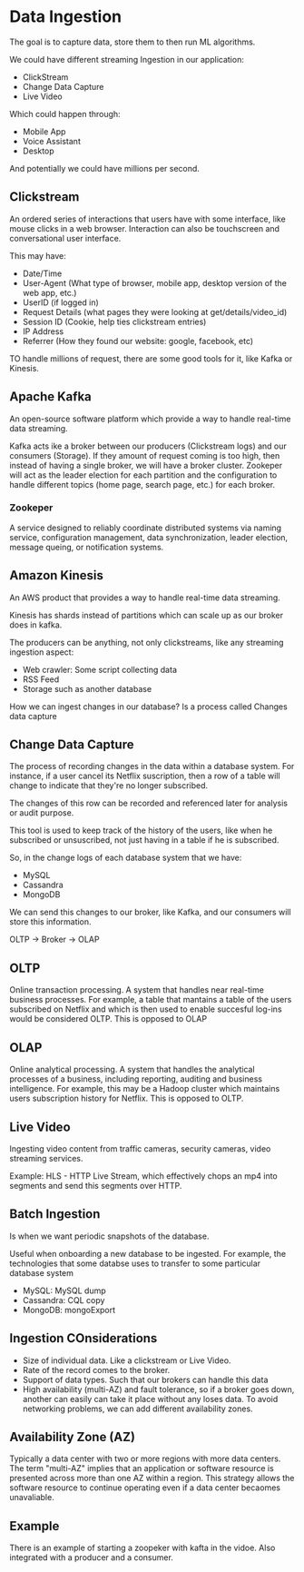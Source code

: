 # Data Ingestion

The goal is to capture data, store them to then run ML algorithms.

We could have different streaming Ingestion in our application:

- ClickStream
- Change Data Capture
- Live Video

Which could happen through:

- Mobile App
- Voice Assistant
- Desktop

And potentially we could have millions per second.

## Clickstream

An ordered series of interactions that users have with some interface, like mouse clicks in a web browser. Interaction can also be touchscreen and conversational user interface.

This may have:

- Date/Time
- User-Agent (What type of browser, mobile app, desktop version of the web app, etc.)
- UserID (if logged in)
- Request Details (what pages they were looking at get/details/video_id)
- Session ID (Cookie, help ties clickstream entries)
- IP Address
- Referrer (How they found our website: google, facebook, etc)

TO handle millions of request, there are some good tools for it, like Kafka or Kinesis.



## Apache Kafka

An open-source software platform which provide a way to handle real-time data streaming.

Kafka acts ike a broker between our producers (Clickstream logs) and our consumers (Storage). If they amount of request coming is too high, then instead of having a single broker, we will have a broker cluster. Zookeper will act as the leader election for each partition and the configuration to handle different topics (home page, search page, etc.) for each broker.


### Zookeper

A service designed to reliably coordinate distributed systems via naming service, configuration management, data synchronization, leader election, message queing, or notification systems.

## Amazon Kinesis

An AWS product that provides a way to handle real-time data streaming.

Kinesis has shards instead of partitions which can scale up as our broker does in kafka. 

The producers can be anything, not only clickstreams, like any streaming ingestion aspect:

- Web crawler: Some script collecting data
- RSS Feed
- Storage such as another database

How we can ingest changes in our database? Is a process called Changes data capture

## Change Data Capture

The process of recording changes in the data within a database system. For instance, if a user cancel its Netflix suscription, then a row of a table will change to indicate that they're no longer subscribed.

The changes of this row can be recorded and referenced later for analysis or audit purpose.

This tool is used to keep track of the history of the users, like when he subscribed or unsuscribed, not just having in a table if he is subscribed.

So, in the change logs of each database system that we have:

- MySQL
- Cassandra
- MongoDB

We can send this changes to our broker, like Kafka, and our consumers will store this information.

OLTP -> Broker -> OLAP

## OLTP

Online transaction processing. A system that handles near real-time business processes. For example, a table that mantains a table of the users subscribed on Netflix and which is then used to enable succesful log-ins would be considered OLTP. This is opposed to OLAP

## OLAP

Online analytical processing. A system that handles the analytical processes of a business, including reporting, auditing and business intelligence. For example, this may be a Hadoop cluster which maintains users subscription history for Netflix. This is opposed to OLTP.

## Live Video

Ingesting video content from traffic cameras, security cameras, video streaming services.

Example: HLS - HTTP Live Stream, which effectively chops an mp4 into segments and send this segments over HTTP.

## Batch Ingestion

Is when we want periodic snapshots of the database.

Useful when onboarding a new database to be ingested. For example, the technologies that some databse uses to transfer to some particular database system

- MySQL: MySQL dump
- Cassandra: CQL copy
- MongoDB: mongoExport

## Ingestion COnsiderations

- Size of individual data. Like a clickstream or Live Video.
- Rate of the record comes to the broker.
- Support of data types. Such that our brokers can handle this data
- High availability (multi-AZ) and fault tolerance, so if a broker goes down, another can easily can take it place without any loses data. To avoid networking problems, we can add different availability zones.



## Availability Zone (AZ)

Typically a data center with two or more regions with more data centers. The term "multi-AZ" implies that an application or software resource is presented across more than one AZ within a region. This strategy allows the software resource to continue operating even if a data center becaomes unavaliable.


## Example 
There is an example of starting a zoopeker with kafta in the vidoe. Also integrated with a producer and a consumer.